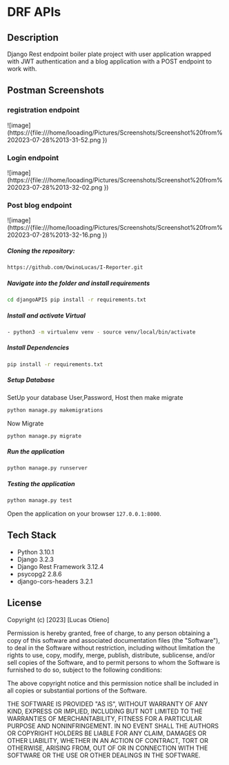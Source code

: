 # DRF APIs
## Description
Django Rest endpoint boiler plate project with user application wrapped with JWT authentication and a blog application with a POST endpoint to work with.

## Postman Screenshots
### registration endpoint
![image](https://{file:///home/looading/Pictures/Screenshots/Screenshot%20from%202023-07-28%2013-31-52.png
})
### Login endpoint
![image](https://{file:///home/looading/Pictures/Screenshots/Screenshot%20from%202023-07-28%2013-32-02.png
})
### Post blog endpoint
![image](https://{file:///home/looading/Pictures/Screenshots/Screenshot%20from%202023-07-28%2013-32-16.png
})

##### Cloning the repository:

```bash
https://github.com/OwinoLucas/I-Reporter.git
```

##### Navigate into the folder and install requirements

```bash
cd djangoAPIS pip install -r requirements.txt
```

##### Install and activate Virtual

```bash
- python3 -m virtualenv venv - source venv/local/bin/activate
```

##### Install Dependencies

```bash
pip install -r requirements.txt
```

##### Setup Database

SetUp your database User,Password, Host then make migrate

```bash
python manage.py makemigrations 
```

Now Migrate

```bash
python manage.py migrate
```

##### Run the application

```bash
python manage.py runserver
```

##### Testing the application

```bash
python manage.py test
```

Open the application on your browser `127.0.0.1:8000`.
## Tech Stack
* Python 3.10.1
* Django 3.2.3
* Django Rest Framework 3.12.4
* psycopg2 2.8.6
* django-cors-headers 3.2.1
## License
Copyright (c) [2023] [Lucas Otieno]

Permission is hereby granted, free of charge, to any person obtaining a copy
of this software and associated documentation files (the "Software"), to deal
in the Software without restriction, including without limitation the rights
to use, copy, modify, merge, publish, distribute, sublicense, and/or sell
copies of the Software, and to permit persons to whom the Software is
furnished to do so, subject to the following conditions:

The above copyright notice and this permission notice shall be included in all
copies or substantial portions of the Software.

THE SOFTWARE IS PROVIDED "AS IS", WITHOUT WARRANTY OF ANY KIND, EXPRESS OR
IMPLIED, INCLUDING BUT NOT LIMITED TO THE WARRANTIES OF MERCHANTABILITY,
FITNESS FOR A PARTICULAR PURPOSE AND NONINFRINGEMENT. IN NO EVENT SHALL THE
AUTHORS OR COPYRIGHT HOLDERS BE LIABLE FOR ANY CLAIM, DAMAGES OR OTHER
LIABILITY, WHETHER IN AN ACTION OF CONTRACT, TORT OR OTHERWISE, ARISING FROM,
OUT OF OR IN CONNECTION WITH THE SOFTWARE OR THE USE OR OTHER DEALINGS IN THE
SOFTWARE.